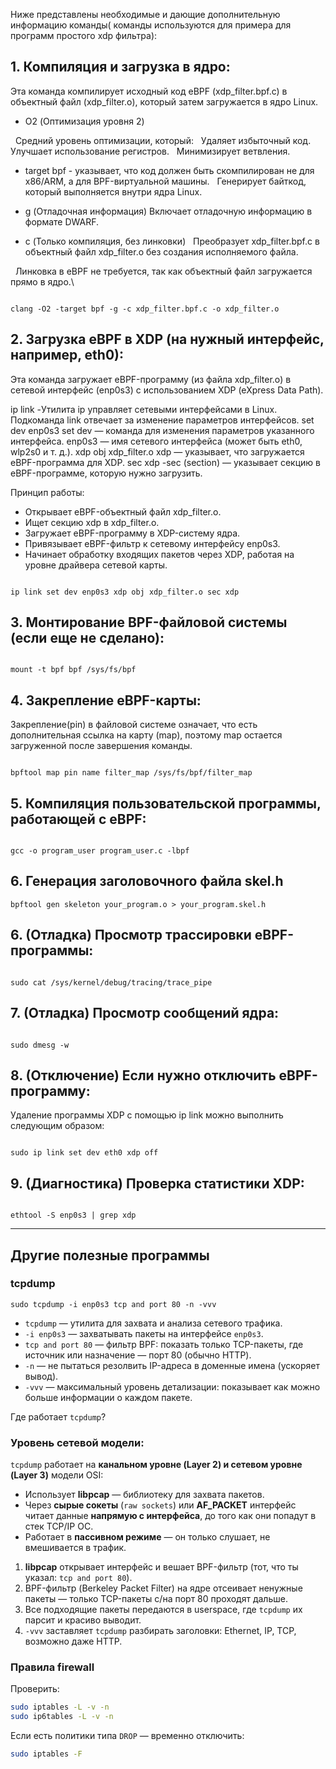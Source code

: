 Ниже представлены необходимые и дающие дополнительную информацию команды( команды используются для примера для программ простого xdp фильтра):
## 1. Компиляция и загрузка в ядро:

Эта команда компилирует исходный код eBPF (xdp_filter.bpf.c) в объектный файл (xdp_filter.o), который затем загружается в ядро Linux.

- O2 (Оптимизация уровня 2)

  Средний уровень оптимизации, который:
  Удаляет избыточный код.
  Улучшает использование регистров.
  Минимизирует ветвления.

- target bpf - указывает, что код должен быть скомпилирован не для x86/ARM, а для BPF-виртуальной машины.
  Генерирует байткод, который выполняется внутри ядра Linux.

- g (Отладочная информация) Включает отладочную информацию в формате DWARF.
- c (Только компиляция, без линковки)
  Преобразует xdp_filter.bpf.c в объектный файл xdp_filter.o без создания исполняемого файла.

  Линковка в eBPF не требуется, так как объектный файл загружается прямо в ядро.\

```

clang -O2 -target bpf -g -c xdp_filter.bpf.c -o xdp_filter.o

```

## 2. Загрузка eBPF в XDP (на нужный интерфейс, например, eth0):

Эта команда загружает eBPF-программу (из файла xdp_filter.o) в сетевой интерфейс (enp0s3) с использованием XDP (eXpress Data Path).

ip link -Утилита ip управляет сетевыми интерфейсами в Linux. Подкоманда link отвечает за изменение параметров интерфейсов.
set dev enp0s3 set dev — команда для изменения параметров указанного интерфейса.
enp0s3 — имя сетевого интерфейса (может быть eth0, wlp2s0 и т. д.).
xdp obj xdp_filter.o xdp — указывает, что загружается eBPF-программа для XDP.
sec xdp -sec (section) — указывает секцию в eBPF-программе, которую нужно загрузить.

  

Принцип работы:

- Открывает eBPF-объектный файл xdp_filter.o.
- Ищет секцию xdp в xdp_filter.o.
- Загружает eBPF-программу в XDP-систему ядра.
- Привязывает eBPF-фильтр к сетевому интерфейсу enp0s3.
- Начинает обработку входящих пакетов через XDP, работая на уровне драйвера сетевой карты.

```

ip link set dev enp0s3 xdp obj xdp_filter.o sec xdp

```

## 3.  Монтирование BPF-файловой системы (если еще не сделано):

```

mount -t bpf bpf /sys/fs/bpf

```

## 4. Закрепление eBPF-карты:

Закрепление(pin) в файловой системе означает, что есть дополнительная ссылка на карту (map), поэтому map остается загруженной после завершения команды.

```

bpftool map pin name filter_map /sys/fs/bpf/filter_map

```

## 5. Компиляция пользовательской программы, работающей с eBPF:

```

gcc -o program_user program_user.c -lbpf

```

## 6. Генерация заголовочного файла skel.h 

```
bpftool gen skeleton your_program.o > your_program.skel.h
```

## 6. (Отладка) Просмотр трассировки eBPF-программы:

```

sudo cat /sys/kernel/debug/tracing/trace_pipe

```

## 7. (Отладка) Просмотр сообщений ядра:

```

sudo dmesg -w

```

## 8. (Отключение) Если нужно отключить eBPF-программу:

Удаление программы XDP с помощью ip link можно выполнить следующим образом: 

```

sudo ip link set dev eth0 xdp off

```

## 9. (Диагностика) Проверка статистики XDP:

```

ethtool -S enp0s3 | grep xdp

```
--- 
## Другие полезные программы 
### tcpdump

```
sudo tcpdump -i enp0s3 tcp and port 80 -n -vvv 
```

- `tcpdump` — утилита для захвата и анализа сетевого трафика.
- `-i enp0s3` — захватывать пакеты на интерфейсе `enp0s3`.
- `tcp and port 80` — фильтр BPF: показать только TCP-пакеты, где источник или назначение — порт 80 (обычно HTTP).
- `-n` — не пытаться резолвить IP-адреса в доменные имена (ускоряет вывод).
- `-vvv` — максимальный уровень детализации: показывает как можно больше информации о каждом пакете.

Где работает `tcpdump`?

### Уровень сетевой модели:

`tcpdump` работает на **канальном уровне (Layer 2) и сетевом уровне (Layer 3)** модели OSI:

- Использует **libpcap** — библиотеку для захвата пакетов.
- Через **сырые сокеты** (`raw sockets`) или **AF_PACKET** интерфейс читает данные **напрямую с интерфейса**, до того как они попадут в стек TCP/IP ОС.
- Работает в **пассивном режиме** — он только слушает, не вмешивается в трафик.

1. **libpcap** открывает интерфейс и вешает BPF-фильтр (тот, что ты указал: `tcp and port 80`).
2. BPF-фильтр (Berkeley Packet Filter) на ядре отсеивает ненужные пакеты — только TCP-пакеты с/на порт 80 проходят дальше.
3. Все подходящие пакеты передаются в userspace, где `tcpdump` их парсит и красиво выводит.
4. `-vvv` заставляет `tcpdump` разбирать заголовки: Ethernet, IP, TCP, возможно даже HTTP.

### Правила firewall

Проверить: 

```bash
sudo iptables -L -v -n
sudo ip6tables -L -v -n
```

Если есть политики типа `DROP` — временно отключить:

```bash
sudo iptables -F
```
